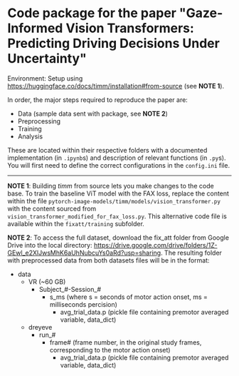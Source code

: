 # Code package for the paper "Gaze-Informed Vision Transformers: Predicting Driving Decisions Under Uncertainty"

Environment: Setup using https://huggingface.co/docs/timm/installation#from-source (see **NOTE 1**).

In order, the major steps required to reproduce the paper are:
- Data (sample data sent with package, see **NOTE 2**)
- Preprocessing
- Training
- Analysis

These are located within their respective folders with a documented implementation (in `.ipynb`s) and description of relevant functions (in `.py`s). You will first need to define the correct configurations in the `config.ini` file.

---

**NOTE 1**: 
Building *timm* from source lets you make changes to the code base. To train the baseline ViT model with the FAX loss, replace the content within the file `pytorch-image-models/timm/models/vision_transformer.py` with the content sourced from `vision_transformer_modified_for_fax_loss.py`. This alternative code file is available within the `fixatt/training` subfolder.

**NOTE 2**:
To access the full dataset, download the fix_att folder from Google Drive into the local directory: https://drive.google.com/drive/folders/1Z-GEwl_e2XlJwsMhK6aUhNubcuYs0aRd?usp=sharing. The resulting folder with preprocessed data from both datasets files will be in the format:
- data
    - VR (~60 GB)
        - Subject_#-Session_#
            - s_ms (where s = seconds of motor action onset, ms = milliseconds percision)
                - avg_trial_data.p (pickle file containing premotor averaged variable, data_dict)
    - dreyeve
        - run_#
            - frame# (frame number, in the original study frames, corresponding to the motor action onset)
                - avg_trial_data.p (pickle file containing premotor averaged variable, data_dict)
